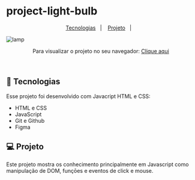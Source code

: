 # project-light-bulb



<p align="center">
  <a href="#-tecnologias">Tecnologias</a>&nbsp;&nbsp;&nbsp;|&nbsp;&nbsp;&nbsp;
  <a href="#-projeto">Projeto</a>&nbsp;&nbsp;&nbsp;|&nbsp;&nbsp;&nbsp;
</p>


![lamp](https://user-images.githubusercontent.com/50848988/227562902-d4d96a45-5618-45e9-9e3f-33e96613a43a.gif)


<p align="center"> Para visualizar o projeto no seu navegador:
  <a href="https://lightbulb2023.netlify.app/">Clique aqui</a>
</p>

<br>

## 🚀 Tecnologias

Esse projeto foi desenvolvido com Javacript HTML e CSS:

- HTML e CSS
- JavaScript
- Git e Github
- Figma

## 💻 Projeto

Este projeto mostra os conhecimento principalmente em Javascript como manipulação de DOM, funçōes e eventos de click e mouse.
